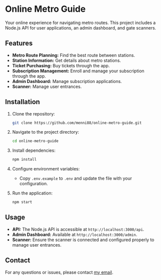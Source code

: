# Online Metro Guide

Your online experience for navigating metro routes. This project includes a Node.js API for user applications, an admin dashboard, and gate scanners.

## Features

- **Metro Route Planning:** Find the best route between stations.
- **Station Information:** Get details about metro stations.
- **Ticket Purchasing:** Buy tickets through the app.
- **Subscription Management:** Enroll and manage your subscription through the app.
- **Admin Dashboard:** Manage subscription applications.
- **Scanner:** Manage user entrances.

## Installation

1. Clone the repository:
    ```bash
    git clone https://github.com/menni88/online-metro-guide.git
    ```

2. Navigate to the project directory:
    ```bash
    cd online-metro-guide
    ```

3. Install dependencies:
    ```bash
    npm install
    ```

4. Configure environment variables:
    - Copy `.env.example` to `.env` and update the file with your configuration.

5. Run the application:
    ```bash
    npm start
    ```

## Usage

- **API:** The Node.js API is accessible at `http://localhost:3000/api`.
- **Admin Dashboard:** Available at `http://localhost:3000/admin`.
- **Scanner:** Ensure the scanner is connected and configured properly to manage user entrances.



## Contact

For any questions or issues, please contact [my email](mailto:mennasamy492@gmail.com).

